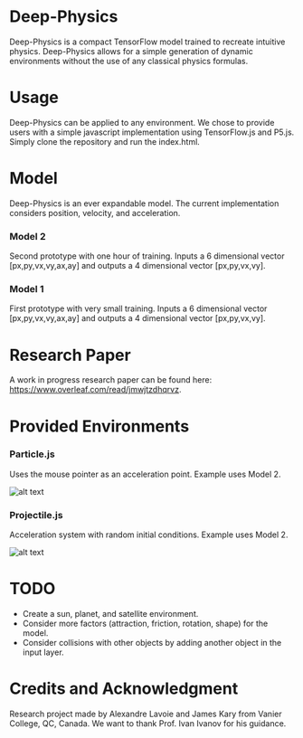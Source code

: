 # Deep-Physics
Deep-Physics is a compact TensorFlow model trained to recreate intuitive physics. Deep-Physics allows for a simple generation of dynamic environments without the use of any classical physics formulas.

# Usage
Deep-Physics can be applied to any environment. We chose to provide users with a simple javascript implementation using TensorFlow.js and P5.js. Simply clone the repository and run the index.html.

# Model
Deep-Physics is an ever expandable model. The current implementation considers position, velocity, and acceleration.

### Model 2
Second prototype with one hour of training. Inputs a 6 dimensional vector [px,py,vx,vy,ax,ay] and outputs a 4 dimensional vector [px,py,vx,vy].

### Model 1
First prototype with very small training. Inputs a 6 dimensional vector [px,py,vx,vy,ax,ay] and outputs a 4 dimensional vector [px,py,vx,vy].

# Research Paper
A work in progress research paper can be found here: https://www.overleaf.com/read/jmwjtzdhqrvz.

# Provided Environments

### Particle.js

Uses the mouse pointer as an acceleration point. Example uses Model 2.

![alt text](https://github.com/alexandre-lavoie/deep-physics/blob/master/images/Particle.gif?raw=true)

### Projectile.js

Acceleration system with random initial conditions. Example uses Model 2.

![alt text](https://github.com/alexandre-lavoie/deep-physics/blob/master/images/Projectile.gif?raw=true)

# TODO
* Create a sun, planet, and satellite environment.
* Consider more factors (attraction, friction, rotation, shape) for the model.
* Consider collisions with other objects by adding another object in the input layer.

# Credits and Acknowledgment

Research project made by Alexandre Lavoie and James Kary from Vanier College, QC, Canada. We want to thank Prof. Ivan Ivanov for his guidance.